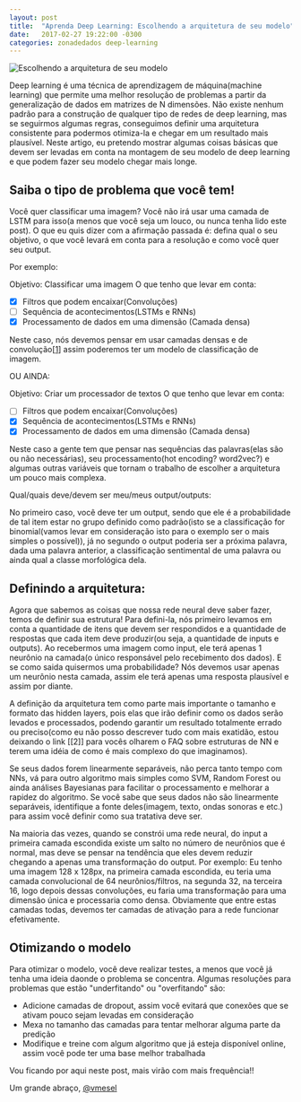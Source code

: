 ```yaml
---
layout: post
title:  "Aprenda Deep Learning: Escolhendo a arquitetura de seu modelo"
date:   2017-02-27 19:22:00 -0300
categories: zonadedados deep-learning
---
```


![Escolhendo a arquitetura de seu modelo]

Deep learning é uma técnica de aprendizagem de máquina(machine learning) que permite uma melhor resolução de problemas a partir da generalização de dados em matrizes de N dimensões. Não existe nenhum padrão para a construção de qualquer tipo de redes de deep learning, mas se seguirmos algumas regras, conseguimos definir uma arquitetura consistente para podermos otimiza-la e chegar em um resultado mais plausível. Neste artigo, eu pretendo mostrar algumas coisas básicas que devem ser levadas em conta na montagem de seu modelo de deep learning e que podem fazer seu modelo chegar mais longe.

## Saiba o tipo de problema que você tem!

Você quer classificar uma imagem? Você não irá usar uma camada de LSTM para isso(a menos que você seja um louco, ou nunca tenha lido este post). O que eu quis dizer com a afirmação passada é: defina qual o seu objetivo, o que você levará em conta para a resolução e como você quer seu output.

Por exemplo:

Objetivo: Classificar uma imagem
O que tenho que levar em conta:

- [X] Filtros que podem encaixar(Convoluções)
- [ ] Sequência de acontecimentos(LSTMs e RNNs)
- [X] Processamento de dados em uma dimensão (Camada densa)

Neste caso, nós devemos pensar em usar camadas densas e de convolução[[1]] assim poderemos ter um modelo de classificação de imagem.

OU AINDA:

Objetivo: Criar um processador de textos
O que tenho que levar em conta:

- [ ] Filtros que podem encaixar(Convoluções)
- [X] Sequência de acontecimentos(LSTMs e RNNs)
- [X] Processamento de dados em uma dimensão (Camada densa)

Neste caso a gente tem que pensar nas sequências das palavras(elas são ou não necessárias), seu processamento(hot encoding? word2vec?) e algumas outras variáveis que tornam o trabalho de escolher a arquitetura um pouco mais complexa.


Qual/quais deve/devem ser meu/meus output/outputs:

No primeiro caso, você deve ter um output, sendo que ele é a probabilidade de tal item estar no grupo definido como padrão(isto se a classificação for binomial(vamos levar em consideração isto para o exemplo ser o mais simples o possível)), já no segundo o output poderia ser a próxima palavra, dada uma palavra anterior, a classificação sentimental de uma palavra ou ainda qual a classe morfológica dela.

## Definindo a arquitetura:

Agora que sabemos as coisas que nossa rede neural deve saber fazer, temos de definir sua estrutura! Para defini-la, nós primeiro levamos em conta a quantidade de itens que devem ser respondidos e a quantidade de respostas que cada item deve produzir(ou seja, a quantidade de inputs e outputs). Ao recebermos uma imagem como input, ele terá apenas 1 neurônio na camada(o único responsável pelo recebimento dos dados). E se como saida quisermos uma probabilidade? Nós devemos usar apenas um neurônio nesta camada, assim ele terá apenas uma resposta plausível e assim por diante.

A definição da arquitetura tem como parte mais importante o tamanho e formato das hidden layers, pois elas que irão definir como os dados serão levados e processados, podendo garantir um resultado totalmente errado ou preciso(como eu não posso descrever tudo com mais exatidão, estou deixando o link [[2]] para vocês olharem o FAQ sobre estruturas de NN e terem uma idéia de como é mais complexo do que imaginamos).

Se seus dados forem linearmente separáveis, não perca tanto tempo com NNs, vá para outro algoritmo mais simples como SVM, Random Forest ou ainda análises Bayesianas para facilitar o processamento e melhorar a rapidez do algoritmo. Se você sabe que seus dados não são linearmente separáveis, identifique a fonte deles(imagem, texto, ondas sonoras e etc.) para assim você definir como sua tratativa deve ser.

Na maioria das vezes, quando se constrói uma rede neural, do input a primeira camada escondida existe um salto no número de neurônios que é normal, mas deve se pensar na tendência que eles devem reduzir chegando a apenas uma transformação do output. Por exemplo: Eu tenho uma imagem 128 x 128px, na primeira camada escondida, eu teria uma camada convolucional de 64 neurônios/filtros, na segunda 32, na terceira 16, logo depois dessas convoluções, eu faria uma transformação para uma dimensão única e processaria como densa. Obviamente que entre estas camadas todas, devemos ter camadas de ativação para a rede funcionar efetivamente.

## Otimizando o modelo

Para otimizar o modelo, você deve realizar testes, a menos que você já tenha uma ideia daonde o problema se concentra. Algumas resoluções para problemas que estão "underfitando" ou "overfitando" são:

- Adicione camadas de dropout, assim você evitará que conexões que se ativam pouco sejam levadas em consideração
- Mexa no tamanho das camadas para tentar melhorar alguma parte da predição
- Modifique e treine com algum algoritmo que já esteja disponível online, assim você pode ter uma base melhor trabalhada

Vou ficando por aqui neste post, mais virão com mais frequência!!

Um grande abraço, [@vmesel]


[1]: https://keras.io/getting-started/sequential-model-guide/
[@vmesel]: http://www.twitter.com/vmesel
[Escolhendo a arquitetura de seu modelo]: http://www.kdnuggets.com/wp-content/uploads/cnn-architecture.jpg
